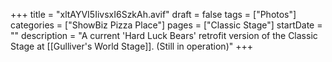 +++
title = "xltAYVI5IivsxI6SzkAh.avif"
draft = false
tags = ["Photos"]
categories = ["ShowBiz Pizza Place"]
pages = ["Classic Stage"]
startDate = ""
description = "A current 'Hard Luck Bears' retrofit version of the Classic Stage at [[Gulliver's World Stage]]. (Still in operation)"
+++
